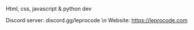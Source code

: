 Html, css, javascript & python dev

Discord server: discord.gg/leprocode \n
Website: https://leprocode.com

